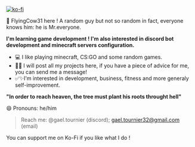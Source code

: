 [![ko-fi](https://ko-fi.com/img/githubbutton_sm.svg)](https://ko-fi.com/V7V0148C5L) 

💪 FlyingCow31 here !
A random guy but not so random in fact, everyone knows him: he is Mr.everyone. 

**I'm learning game development ! I'm also interested in discord bot development and minecraft servers configuration.**
- 💻 I like playing minecraft, CS:GO and some random games.
- 🤷‍♂️ I will post all my projects here, if you have a piece of advice for me, you can send me a message! 
- ✅✨I'm interested in development, business, fitness and more generaly self-improvement. 

**"In order to reach heaven, the tree must plant his roots throught hell"**

😄 Pronouns: he/him
> Reach me: @gael.tournier (discord); gael.tournier32@gmail.com (email)

You can support me on Ko-Fi if you like what I do ! 
<!---
FlyingCow31/FlyingCow31 is a ✨ special ✨ repository because its `README.md` (this file) appears on your GitHub profile.
You can click the Preview link to take a look at your changes.
--->
